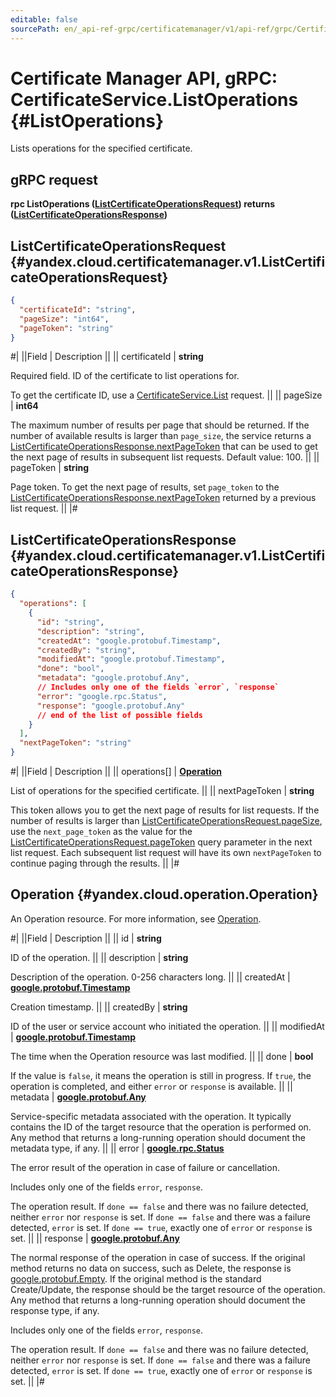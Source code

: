 ```yaml
---
editable: false
sourcePath: en/_api-ref-grpc/certificatemanager/v1/api-ref/grpc/Certificate/listOperations.md
---
```


# Certificate Manager API, gRPC: CertificateService.ListOperations {#ListOperations}

Lists operations for the specified certificate.

## gRPC request

**rpc ListOperations ([ListCertificateOperationsRequest](#yandex.cloud.certificatemanager.v1.ListCertificateOperationsRequest)) returns ([ListCertificateOperationsResponse](#yandex.cloud.certificatemanager.v1.ListCertificateOperationsResponse))**

## ListCertificateOperationsRequest {#yandex.cloud.certificatemanager.v1.ListCertificateOperationsRequest}

```json
{
  "certificateId": "string",
  "pageSize": "int64",
  "pageToken": "string"
}
```

#|
||Field | Description ||
|| certificateId | **string**

Required field. ID of the certificate to list operations for.

To get the certificate ID, use a [CertificateService.List](/docs/certificate-manager/api-ref/grpc/Certificate/list#List) request. ||
|| pageSize | **int64**

The maximum number of results per page that should be returned. If the number of available
results is larger than `page_size`, the service returns a [ListCertificateOperationsResponse.nextPageToken](#yandex.cloud.certificatemanager.v1.ListCertificateOperationsResponse)
that can be used to get the next page of results in subsequent list requests.
Default value: 100. ||
|| pageToken | **string**

Page token. To get the next page of results, set `page_token` to the
[ListCertificateOperationsResponse.nextPageToken](#yandex.cloud.certificatemanager.v1.ListCertificateOperationsResponse) returned by a previous list request. ||
|#

## ListCertificateOperationsResponse {#yandex.cloud.certificatemanager.v1.ListCertificateOperationsResponse}

```json
{
  "operations": [
    {
      "id": "string",
      "description": "string",
      "createdAt": "google.protobuf.Timestamp",
      "createdBy": "string",
      "modifiedAt": "google.protobuf.Timestamp",
      "done": "bool",
      "metadata": "google.protobuf.Any",
      // Includes only one of the fields `error`, `response`
      "error": "google.rpc.Status",
      "response": "google.protobuf.Any"
      // end of the list of possible fields
    }
  ],
  "nextPageToken": "string"
}
```

#|
||Field | Description ||
|| operations[] | **[Operation](#yandex.cloud.operation.Operation)**

List of operations for the specified certificate. ||
|| nextPageToken | **string**

This token allows you to get the next page of results for list requests. If the number of results
is larger than [ListCertificateOperationsRequest.pageSize](#yandex.cloud.certificatemanager.v1.ListCertificateOperationsRequest), use the `next_page_token` as the value
for the [ListCertificateOperationsRequest.pageToken](#yandex.cloud.certificatemanager.v1.ListCertificateOperationsRequest) query parameter in the next list request.
Each subsequent list request will have its own `nextPageToken` to continue paging through the results. ||
|#

## Operation {#yandex.cloud.operation.Operation}

An Operation resource. For more information, see [Operation](/docs/api-design-guide/concepts/operation).

#|
||Field | Description ||
|| id | **string**

ID of the operation. ||
|| description | **string**

Description of the operation. 0-256 characters long. ||
|| createdAt | **[google.protobuf.Timestamp](https://developers.google.com/protocol-buffers/docs/reference/google.protobuf#timestamp)**

Creation timestamp. ||
|| createdBy | **string**

ID of the user or service account who initiated the operation. ||
|| modifiedAt | **[google.protobuf.Timestamp](https://developers.google.com/protocol-buffers/docs/reference/google.protobuf#timestamp)**

The time when the Operation resource was last modified. ||
|| done | **bool**

If the value is `false`, it means the operation is still in progress.
If `true`, the operation is completed, and either `error` or `response` is available. ||
|| metadata | **[google.protobuf.Any](https://developers.google.com/protocol-buffers/docs/proto3#any)**

Service-specific metadata associated with the operation.
It typically contains the ID of the target resource that the operation is performed on.
Any method that returns a long-running operation should document the metadata type, if any. ||
|| error | **[google.rpc.Status](https://cloud.google.com/tasks/docs/reference/rpc/google.rpc#status)**

The error result of the operation in case of failure or cancellation.

Includes only one of the fields `error`, `response`.

The operation result.
If `done == false` and there was no failure detected, neither `error` nor `response` is set.
If `done == false` and there was a failure detected, `error` is set.
If `done == true`, exactly one of `error` or `response` is set. ||
|| response | **[google.protobuf.Any](https://developers.google.com/protocol-buffers/docs/proto3#any)**

The normal response of the operation in case of success.
If the original method returns no data on success, such as Delete,
the response is [google.protobuf.Empty](https://developers.google.com/protocol-buffers/docs/reference/google.protobuf#google.protobuf.Empty).
If the original method is the standard Create/Update,
the response should be the target resource of the operation.
Any method that returns a long-running operation should document the response type, if any.

Includes only one of the fields `error`, `response`.

The operation result.
If `done == false` and there was no failure detected, neither `error` nor `response` is set.
If `done == false` and there was a failure detected, `error` is set.
If `done == true`, exactly one of `error` or `response` is set. ||
|#